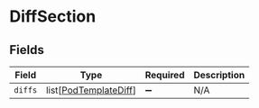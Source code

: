 # DiffSection


## Fields

| Field                                                           | Type                                                            | Required                                                        | Description                                                     |
| --------------------------------------------------------------- | --------------------------------------------------------------- | --------------------------------------------------------------- | --------------------------------------------------------------- |
| `diffs`                                                         | list[[PodTemplateDiff](../../models/shared/podtemplatediff.md)] | :heavy_minus_sign:                                              | N/A                                                             |